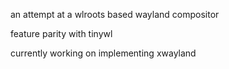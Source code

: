 an attempt at a wlroots based wayland compositor

feature parity with tinywl

currently working on implementing xwayland
